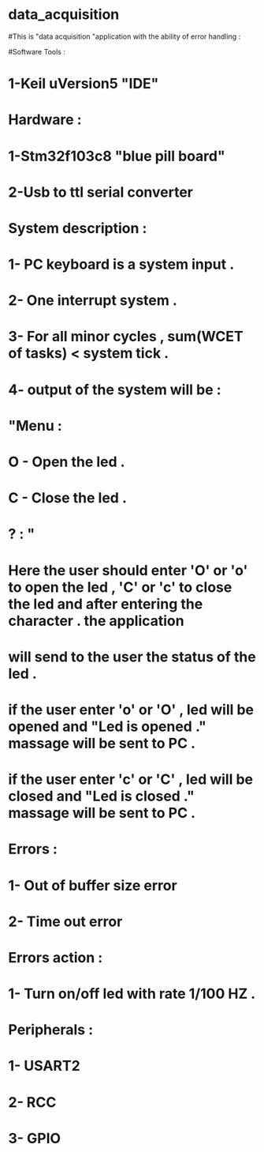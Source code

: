 # data_acquisition
#This is "data acquisition "application with the ability of error handling :

#Software Tools : 
# 1-Keil uVersion5 "IDE"

# Hardware :
# 1-Stm32f103c8  "blue pill board"
# 2-Usb to ttl serial converter 

# System description :
# 1- PC keyboard  is a system input . 
# 2- One interrupt system .
# 3- For all minor cycles , sum(WCET of tasks) < system tick .
# 4- output of the system will be :
# "Menu : 
# O - Open the led . 
# C - Close the led . 
# ? : " 
# Here the user should enter 'O' or 'o' to open the led , 'C' or 'c' to close the led and after entering the character . the application
# will send to the user the status of the led .
# if the user enter 'o' or 'O' , led will be opened  and "Led is opened ." massage will be sent to PC .
# if the user enter 'c' or 'C' , led will be  closed  and "Led is closed ." massage will be sent to PC .

# Errors :
# 1- Out of buffer size error 
# 2- Time out error

# Errors action :
# 1- Turn on/off led with rate 1/100  HZ . 

# Peripherals :
# 1- USART2 
# 2- RCC 
# 3- GPIO
